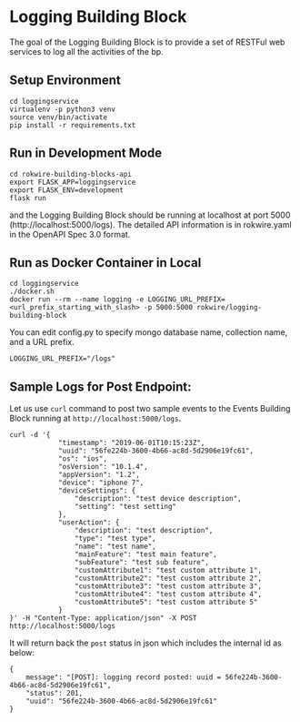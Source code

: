 # Logging Building Block

The goal of the Logging Building Block is to provide a set of RESTFul web services to log all the activities of the bp.
                      

## Setup Environment
```
cd loggingservice
virtualenv -p python3 venv
source venv/bin/activate
pip install -r requirements.txt
```

## Run in Development Mode

```
cd rokwire-building-blocks-api
export FLASK_APP=loggingservice
export FLASK_ENV=development
flask run
```
and the Logging Building Block should be running at localhost at port 5000 (http://localhost:5000/logs).
The detailed API information is in rokwire.yaml in the OpenAPI Spec 3.0 format.

## Run as Docker Container in Local
```
cd loggingservice
./docker.sh
docker run --rm --name logging -e LOGGING_URL_PREFIX=<url_prefix_starting_with_slash> -p 5000:5000 rokwire/logging-building-block
```
You can edit config.py to specify mongo database name, collection name, and a URL prefix.
```
LOGGING_URL_PREFIX="/logs"
```


## Sample Logs for Post Endpoint:

Let us use ```curl``` command to post two sample events to the Events Building Block running at `http://localhost:5000/logs`.

```
curl -d '{
            "timestamp": "2019-06-01T10:15:23Z",
            "uuid": "56fe224b-3600-4b66-ac8d-5d2906e19fc61",
            "os": "ios",
            "osVersion": "10.1.4",
            "appVersion": "1.2",
            "device": "iphone 7",
            "deviceSettings": {
                "description": "test device description",
                "setting": "test setting"
            },
            "userAction": {
                "description": "test description",
                "type": "test type",
                "name": "test name",
                "mainFeature": "test main feature",
                "subFeature": "test sub feature",
                "customAttribute1": "test custom attribute 1",
                "customAttribute2": "test custom attribute 2",
                "customAttribute3": "test custom attribute 3",
                "customAttribute4": "test custom attribute 4",
                "customAttribute5": "test custom attribute 5"
            }
}' -H "Content-Type: application/json" -X POST http://localhost:5000/logs
```

It will return back the `post` status in json which includes the internal id as below:

```
{
    message": "[POST]: logging record posted: uuid = 56fe224b-3600-4b66-ac8d-5d2906e19fc61",
    "status": 201,
    "uuid": "56fe224b-3600-4b66-ac8d-5d2906e19fc61"
}
```


